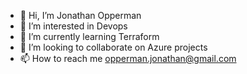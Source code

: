 - 👋 Hi, I’m Jonathan Opperman
- 👀 I’m interested in Devops
- 🌱 I’m currently learning Terraform
- 💞️ I’m looking to collaborate on Azure projects
- 📫 How to reach me opperman.jonathan@gmail.com

<!---
jcopperman/jcopperman is a ✨ special ✨ repository because its `README.md` (this file) appears on your GitHub profile.
You can click the Preview link to take a look at your changes.
--->
